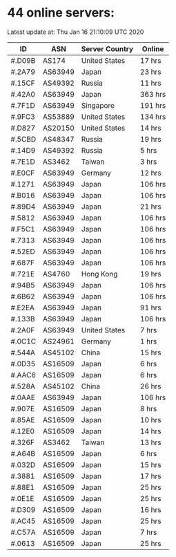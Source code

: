# 44 online servers:

Latest update at: Thu Jan 16 21:10:09 UTC 2020

| ID | ASN | Server Country | Online |
| -- | --- | -------------- | ------ |
| #.D09B | AS174 | United States | 17 hrs |
| #.2A79 | AS63949 | Japan | 23 hrs |
| #.15CF | AS49392 | Russia | 11 hrs |
| #.42A0 | AS63949 | Japan | 363 hrs |
| #.7F1D | AS63949 | Singapore | 191 hrs |
| #.9FC3 | AS53889 | United States | 134 hrs |
| #.D827 | AS20150 | United States | 14 hrs |
| #.5CBD | AS48347 | Russia | 19 hrs |
| #.14D9 | AS49392 | Russia | 5 hrs |
| #.7E1D | AS3462 | Taiwan | 3 hrs |
| #.E0CF | AS63949 | Germany | 12 hrs |
| #.1271 | AS63949 | Japan | 106 hrs |
| #.B016 | AS63949 | Japan | 106 hrs |
| #.89D4 | AS63949 | Japan | 21 hrs |
| #.5812 | AS63949 | Japan | 106 hrs |
| #.F5C1 | AS63949 | Japan | 106 hrs |
| #.7313 | AS63949 | Japan | 106 hrs |
| #.52ED | AS63949 | Japan | 106 hrs |
| #.687F | AS63949 | Japan | 106 hrs |
| #.721E | AS4760 | Hong Kong | 19 hrs |
| #.94B5 | AS63949 | Japan | 106 hrs |
| #.6B62 | AS63949 | Japan | 106 hrs |
| #.E2EA | AS63949 | Japan | 91 hrs |
| #.133B | AS63949 | Japan | 106 hrs |
| #.2A0F | AS63949 | United States | 7 hrs |
| #.0C1C | AS24961 | Germany | 1 hrs |
| #.544A | AS45102 | China | 15 hrs |
| #.0D35 | AS16509 | Japan | 6 hrs |
| #.AAC6 | AS16509 | Japan | 6 hrs |
| #.528A | AS45102 | China | 26 hrs |
| #.0AAE | AS63949 | Japan | 106 hrs |
| #.907E | AS16509 | Japan | 8 hrs |
| #.85AE | AS16509 | Japan | 10 hrs |
| #.12E0 | AS16509 | Japan | 14 hrs |
| #.326F | AS3462 | Taiwan | 13 hrs |
| #.A64B | AS16509 | Japan | 6 hrs |
| #.032D | AS16509 | Japan | 15 hrs |
| #.3881 | AS16509 | Japan | 17 hrs |
| #.88E1 | AS16509 | Japan | 25 hrs |
| #.0E1E | AS16509 | Japan | 25 hrs |
| #.D309 | AS16509 | Japan | 16 hrs |
| #.AC45 | AS16509 | Japan | 25 hrs |
| #.C57A | AS16509 | Japan | 7 hrs |
| #.0613 | AS16509 | Japan | 25 hrs |

